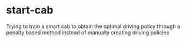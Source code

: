 # start-cab
Trying to train a smart cab to obtain the optimal driving policy through a penalty based method instead of manually creating driving policies
